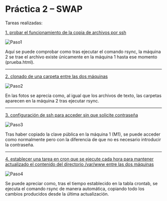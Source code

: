 <h1>Práctica 2 – SWAP</h1>
Tareas realizadas:

<u>1. probar el funcionamiento de la copia de archivos por ssh</u><br>

![Paso1]()

Aquí se puede comprobar como tras ejecutar el comando rsync, la máquina 2 se trae el archivo existe únicamente en la máquina 1 hasta ese momento (prueba.html).

--------------------------------------------
<u>2. clonado de una carpeta entre las dos máquinas</u><br>

![Paso2]()

En las fotos se aprecia como, al igual que los archivos de texto, las carpetas aparecen en la máquina 2 tras ejecutar rsync.

--------------------------------------------
<u>3. configuración de ssh para acceder sin que solicite contraseña</u><br>

![Paso3]()

Tras haber copiado la clave pública en la máquina 1 (M1), se puede acceder como normalmente pero con la diferencia de que no es necesario introducir la contraseña.

--------------------------------------------
<u>4. establecer una tarea en cron que se ejecute cada hora para mantener actualizado el contenido del directorio /var/www entre las dos máquinas</u><br>

![Paso4]()

Se puede apreciar como, tras el tiempo establecido en la tabla crontab, se ejecuta el comando rsync de manera automática, copiando todo los cambios producidos desde la última actualización.